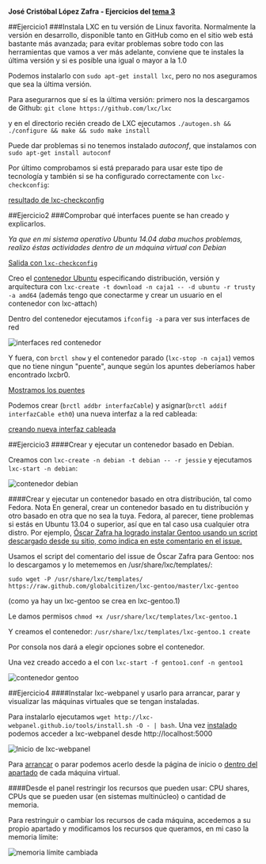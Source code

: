 **José Cristóbal López Zafra - Ejercicios del [tema 3](http://jj.github.io/CC/documentos/temas/Contenedores)**

##Ejercicio1
###Instala LXC en tu versión de Linux favorita. Normalmente la versión en desarrollo, disponible tanto en GitHub como en el sitio web está bastante más avanzada; para evitar problemas sobre todo con las herramientas que vamos a ver más adelante, conviene que te instales la última versión y si es posible una igual o mayor a la 1.0

Podemos instalarlo con `sudo apt-get install lxc`, pero no nos aseguramos que sea la última versión.

Para asegurarnos que sí es la última versión: primero nos la descargamos de Github: `git clone https://github.com/lxc/lxc`

y en el directorio recién creado de LXC ejecutamos `./autogen.sh && ./configure && make && sudo make install`

Puede dar problemas si no tenemos instalado *autoconf*, que instalamos con `sudo apt-get install autoconf`

Por último comprobamos si está preparado para usar este tipo de tecnología y también si se ha configurado correctamente con `lxc-checkconfig`:

[resultado de lxc-checkconfig](https://i.gyazo.com/2aa012ee5742ea2a98844cc5a42efacb.png)


##Ejercicio2
###Comprobar qué interfaces puente se han creado y explicarlos.

*Ya que en mi sistema operativo Ubuntu 14.04 daba muchos problemas, realizo éstas actividades dentro de un máquina virtual con Debian*

[Salida con `lxc-checkconfig`](http://i.imgur.com/SVOvw9o.png)

Creo el [contenedor Ubuntu](http://i.imgur.com/7qnGvBp.png) especificando distribución, versión y arquitectura con `lxc-create -t download -n caja1 -- -d ubuntu -r trusty -a amd64`
(además tengo que conectarme y crear un usuario en el contenedor con lxc-attach)

Dentro del contenedor ejecutamos `ifconfig -a` para ver sus interfaces de red

![interfaces red contenedor](http://i.imgur.com/f3aK9oN.png)


Y fuera, con `brctl show` y el contenedor parado (`lxc-stop -n caja1`) vemos que no tiene ningun "puente", aunque según los apuntes deberíamos haber encontrado lxcbr0.

[Mostramos los puentes](http://i.imgur.com/VTUNU2e.png)

Podemos crear (`brctl addbr interfazCable`) y asignar(`brctl addif interfazCable eth0`) una nueva interfaz a la red cableada: 

[creando nueva interfaz cableada](http://i.imgur.com/z005i6V.png)


##Ejercicio3
####Crear y ejecutar un contenedor basado en Debian.

Creamos con `lxc-create -n debian -t debian -- -r jessie` y ejecutamos  `lxc-start -n debian`:

![contenedor debian](http://i.imgur.com/7CBpcgf.png)

####Crear y ejecutar un contenedor basado en otra distribución, tal como Fedora. Nota En general, crear un contenedor basado en tu distribución y otro basado en otra que no sea la tuya. Fedora, al parecer, tiene problemas si estás en Ubuntu 13.04 o superior, así que en tal caso usa cualquier otra distro. Por ejemplo, [Óscar Zafra ha logrado instalar Gentoo usando un script descargado desde su sitio, como indica en este comentario en el issue.](https://github.com/IV-GII/GII-2013/issues/87#issuecomment-28639976)

Usamos el script del comentario del issue de Óscar Zafra para Gentoo: nos lo descargamos y lo metememos en /usr/share/lxc/templates/:

`sudo wget -P /usr/share/lxc/templates/ https://raw.github.com/globalcitizen/lxc-gentoo/master/lxc-gentoo`

(como ya hay un lxc-gentoo se crea en lxc-gentoo.1)

Le damos permisos `chmod +x /usr/share/lxc/templates/lxc-gentoo.1`

Y creamos el contenedor: `/usr/share/lxc/templates/lxc-gentoo.1 create`

Por consola nos dará a elegir opciones sobre el contenedor.

Una vez creado accedo a el con `lxc-start -f gentoo1.conf -n gentoo1`


![contenedor gentoo](http://i.imgur.com/cCTjZIj.png)


##Ejercicio4
####Instalar lxc-webpanel y usarlo para arrancar, parar y visualizar las máquinas virtuales que se tengan instaladas.

Para instalarlo ejecutamos `wget http://lxc-webpanel.github.io/tools/install.sh -O - | bash`. Una vez [instalado](http://i.imgur.com/JaNpX1j.png) podemos acceder a lxc-webpanel desde http://localhost:5000

![Inicio de lxc-webpanel](http://i.imgur.com/y3uYqMI.png)

Para [arrancar](http://i.imgur.com/3KlESRO.png) o parar podemos acerlo desde la página de inicio o [dentro del apartado](http://i.imgur.com/7scdoPt.png) de cada máquina virtual.


####Desde el panel restringir los recursos que pueden usar: CPU shares, CPUs que se pueden usar (en sistemas multinúcleo) o cantidad de memoria.

Para restringuir o cambiar los recursos de cada máquina, accedemos a su propio apartado y modificamos los recursos que queramos, en mi caso la memoria límite:

![memoria límite cambiada](http://i.imgur.com/FR16uyY.png)





